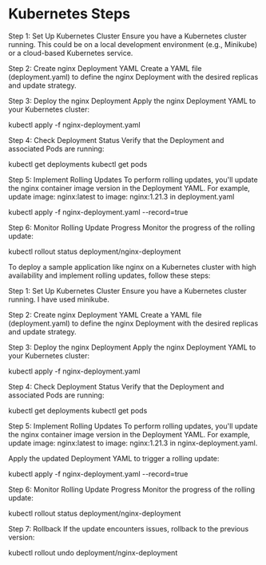 # Kubernetes Steps

Step 1: Set Up Kubernetes Cluster
Ensure you have a Kubernetes cluster running. This could be on a local development environment (e.g., Minikube) or a cloud-based Kubernetes service.

Step 2: Create nginx Deployment YAML
Create a YAML file (deployment.yaml) to define the nginx Deployment with the desired replicas and update strategy.

Step 3: Deploy the nginx Deployment
Apply the nginx Deployment YAML to your Kubernetes cluster:

kubectl apply -f nginx-deployment.yaml

Step 4: Check Deployment Status
Verify that the Deployment and associated Pods are running:

kubectl get deployments
kubectl get pods

Step 5: Implement Rolling Updates
To perform rolling updates, you'll update the nginx container image version in the Deployment YAML. For example, update image: nginx:latest to image: nginx:1.21.3 in deployment.yaml

kubectl apply -f nginx-deployment.yaml --record=true


Step 6: Monitor Rolling Update Progress
Monitor the progress of the rolling update:

kubectl rollout status deployment/nginx-deployment



To deploy a sample application like nginx on a Kubernetes cluster with high availability and implement rolling updates, follow these steps:

Step 1: Set Up Kubernetes Cluster
Ensure you have a Kubernetes cluster running. I have used minikube.


Step 2: Create nginx Deployment YAML
Create a YAML file (deployment.yaml) to define the nginx Deployment with the desired replicas and update strategy.



Step 3: Deploy the nginx Deployment
Apply the nginx Deployment YAML to your Kubernetes cluster:

kubectl apply -f nginx-deployment.yaml



Step 4: Check Deployment Status
Verify that the Deployment and associated Pods are running:

kubectl get deployments
kubectl get pods


Step 5: Implement Rolling Updates
To perform rolling updates, you'll update the nginx container image version in the Deployment YAML. For example, update image: nginx:latest to image: nginx:1.21.3 in nginx-deployment.yaml.

Apply the updated Deployment YAML to trigger a rolling update:

kubectl apply -f nginx-deployment.yaml --record=true


Step 6: Monitor Rolling Update Progress
Monitor the progress of the rolling update:

kubectl rollout status deployment/nginx-deployment



Step 7: Rollback 
If the update encounters issues, rollback to the previous version:

kubectl rollout undo deployment/nginx-deployment
